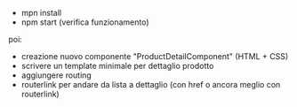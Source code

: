 - mpn install
- npm start
(verifica funzionamento)

poi:
- creazione nuovo componente "ProductDetailComponent" (HTML + CSS)
- scrivere un template minimale per dettaglio prodotto
- aggiungere routing
- routerlink per andare da lista a dettaglio (con href o ancora meglio con routerlink)
